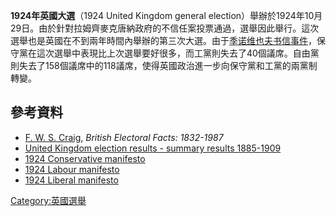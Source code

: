 **1924年英國大選**（1924 United Kingdom general
election）舉辦於1924年10月29日。由於針對拉姆齊麥克唐納政府的不信任案投票通過，選舉因此舉行。這次選舉也是英國在不到兩年時間內舉辦的第三次大選。由于[季诺维也夫书信事件](https://zh.wikipedia.org/wiki/季诺维也夫书信 "wikilink")，保守黨在這次選舉中表現比上次選舉要好很多，而工黨則失去了40個議席。自由黨則失去了158個議席中的118議席，使得英國政治進一步向保守黨和工黨的兩黨制轉變。

## 參考資料

  - [F. W. S.
    Craig](https://zh.wikipedia.org/wiki/F._W._S._Craig "wikilink"),
    *British Electoral Facts: 1832-1987*
  - [United Kingdom election results - summary
    results 1885-1909](http://www.election.demon.co.uk/geresults.html)
  - [1924 Conservative
    manifesto](http://www.conservativemanifesto.com/1924/1924-conservative-manifesto.shtml)
  - [1924 Labour
    manifesto](https://web.archive.org/web/20040212181627/http://labour-party.org.uk/manifestos/1924/1924-labour-manifesto.shtml)
  - [1924 Liberal
    manifesto](http://www.libdemmanifesto.com/1924/1924-liberal-manifesto.shtml)

[Category:英國選舉](https://zh.wikipedia.org/wiki/Category:英國選舉 "wikilink")